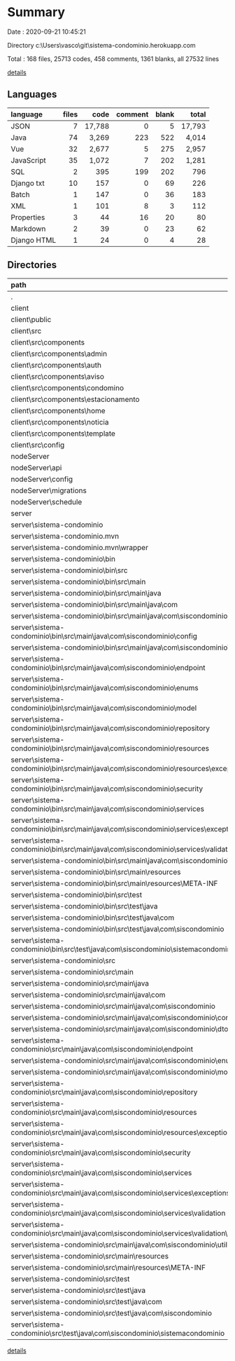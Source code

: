 # Summary

Date : 2020-09-21 10:45:21

Directory c:\Users\vasco\git\sistema-condominio.herokuapp.com

Total : 168 files,  25713 codes, 458 comments, 1361 blanks, all 27532 lines

[details](details.md)

## Languages
| language | files | code | comment | blank | total |
| :--- | ---: | ---: | ---: | ---: | ---: |
| JSON | 7 | 17,788 | 0 | 5 | 17,793 |
| Java | 74 | 3,269 | 223 | 522 | 4,014 |
| Vue | 32 | 2,677 | 5 | 275 | 2,957 |
| JavaScript | 35 | 1,072 | 7 | 202 | 1,281 |
| SQL | 2 | 395 | 199 | 202 | 796 |
| Django txt | 10 | 157 | 0 | 69 | 226 |
| Batch | 1 | 147 | 0 | 36 | 183 |
| XML | 1 | 101 | 8 | 3 | 112 |
| Properties | 3 | 44 | 16 | 20 | 80 |
| Markdown | 2 | 39 | 0 | 23 | 62 |
| Django HTML | 1 | 24 | 0 | 4 | 28 |

## Directories
| path | files | code | comment | blank | total |
| :--- | ---: | ---: | ---: | ---: | ---: |
| . | 168 | 25,713 | 458 | 1,361 | 27,532 |
| client | 45 | 16,321 | 5 | 317 | 16,643 |
| client\public | 1 | 24 | 0 | 4 | 28 |
| client\src | 40 | 2,863 | 5 | 305 | 3,173 |
| client\src\components | 31 | 2,593 | 5 | 261 | 2,859 |
| client\src\components\admin | 7 | 911 | 2 | 29 | 942 |
| client\src\components\auth | 1 | 124 | 0 | 19 | 143 |
| client\src\components\aviso | 3 | 190 | 0 | 23 | 213 |
| client\src\components\condomino | 3 | 205 | 1 | 23 | 229 |
| client\src\components\estacionamento | 3 | 205 | 0 | 23 | 228 |
| client\src\components\home | 4 | 322 | 0 | 54 | 376 |
| client\src\components\noticia | 3 | 190 | 0 | 23 | 213 |
| client\src\components\template | 7 | 446 | 2 | 67 | 515 |
| client\src\config | 6 | 158 | 0 | 22 | 180 |
| nodeServer | 28 | 5,230 | 7 | 173 | 5,410 |
| nodeServer\api | 10 | 598 | 3 | 115 | 716 |
| nodeServer\config | 6 | 121 | 1 | 24 | 146 |
| nodeServer\migrations | 7 | 99 | 0 | 21 | 120 |
| nodeServer\schedule | 1 | 29 | 3 | 6 | 38 |
| server | 91 | 3,742 | 247 | 650 | 4,639 |
| server\sistema-condominio | 91 | 3,742 | 247 | 650 | 4,639 |
| server\sistema-condominio\.mvn | 2 | 78 | 31 | 12 | 121 |
| server\sistema-condominio\.mvn\wrapper | 2 | 78 | 31 | 12 | 121 |
| server\sistema-condominio\bin | 39 | 1,961 | 6 | 79 | 2,046 |
| server\sistema-condominio\bin\src | 39 | 1,961 | 6 | 79 | 2,046 |
| server\sistema-condominio\bin\src\main | 38 | 1,952 | 6 | 74 | 2,032 |
| server\sistema-condominio\bin\src\main\java | 36 | 1,919 | 0 | 66 | 1,985 |
| server\sistema-condominio\bin\src\main\java\com | 36 | 1,919 | 0 | 66 | 1,985 |
| server\sistema-condominio\bin\src\main\java\com\siscondominio | 36 | 1,919 | 0 | 66 | 1,985 |
| server\sistema-condominio\bin\src\main\java\com\siscondominio\config | 2 | 124 | 0 | 9 | 133 |
| server\sistema-condominio\bin\src\main\java\com\siscondominio\dto | 3 | 132 | 0 | 3 | 135 |
| server\sistema-condominio\bin\src\main\java\com\siscondominio\endpoint | 1 | 135 | 0 | 1 | 136 |
| server\sistema-condominio\bin\src\main\java\com\siscondominio\enums | 1 | 32 | 0 | 1 | 33 |
| server\sistema-condominio\bin\src\main\java\com\siscondominio\model | 2 | 247 | 0 | 2 | 249 |
| server\sistema-condominio\bin\src\main\java\com\siscondominio\repository | 1 | 21 | 0 | 1 | 22 |
| server\sistema-condominio\bin\src\main\java\com\siscondominio\resources | 4 | 213 | 0 | 4 | 217 |
| server\sistema-condominio\bin\src\main\java\com\siscondominio\resources\exception | 3 | 136 | 0 | 3 | 139 |
| server\sistema-condominio\bin\src\main\java\com\siscondominio\security | 5 | 418 | 0 | 5 | 423 |
| server\sistema-condominio\bin\src\main\java\com\siscondominio\services | 14 | 544 | 0 | 35 | 579 |
| server\sistema-condominio\bin\src\main\java\com\siscondominio\services\exceptions | 2 | 38 | 0 | 2 | 40 |
| server\sistema-condominio\bin\src\main\java\com\siscondominio\services\validation | 2 | 106 | 0 | 2 | 108 |
| server\sistema-condominio\bin\src\main\java\com\siscondominio\util | 2 | 33 | 0 | 4 | 37 |
| server\sistema-condominio\bin\src\main\resources | 2 | 33 | 6 | 8 | 47 |
| server\sistema-condominio\bin\src\main\resources\META-INF | 1 | 12 | 0 | 0 | 12 |
| server\sistema-condominio\bin\src\test | 1 | 9 | 0 | 5 | 14 |
| server\sistema-condominio\bin\src\test\java | 1 | 9 | 0 | 5 | 14 |
| server\sistema-condominio\bin\src\test\java\com | 1 | 9 | 0 | 5 | 14 |
| server\sistema-condominio\bin\src\test\java\com\siscondominio | 1 | 9 | 0 | 5 | 14 |
| server\sistema-condominio\bin\src\test\java\com\siscondominio\sistemacondominio | 1 | 9 | 0 | 5 | 14 |
| server\sistema-condominio\src | 48 | 1,455 | 202 | 520 | 2,177 |
| server\sistema-condominio\src\main | 47 | 1,446 | 202 | 515 | 2,163 |
| server\sistema-condominio\src\main\java | 45 | 1,413 | 192 | 504 | 2,109 |
| server\sistema-condominio\src\main\java\com | 45 | 1,413 | 192 | 504 | 2,109 |
| server\sistema-condominio\src\main\java\com\siscondominio | 45 | 1,413 | 192 | 504 | 2,109 |
| server\sistema-condominio\src\main\java\com\siscondominio\config | 2 | 52 | 53 | 16 | 121 |
| server\sistema-condominio\src\main\java\com\siscondominio\dto | 5 | 178 | 58 | 92 | 328 |
| server\sistema-condominio\src\main\java\com\siscondominio\endpoint | 2 | 121 | 24 | 35 | 180 |
| server\sistema-condominio\src\main\java\com\siscondominio\enums | 1 | 28 | 0 | 10 | 38 |
| server\sistema-condominio\src\main\java\com\siscondominio\model | 3 | 221 | 14 | 71 | 306 |
| server\sistema-condominio\src\main\java\com\siscondominio\repository | 2 | 20 | 3 | 13 | 36 |
| server\sistema-condominio\src\main\java\com\siscondominio\resources | 4 | 107 | 0 | 35 | 142 |
| server\sistema-condominio\src\main\java\com\siscondominio\resources\exception | 3 | 73 | 0 | 26 | 99 |
| server\sistema-condominio\src\main\java\com\siscondominio\security | 5 | 213 | 0 | 57 | 270 |
| server\sistema-condominio\src\main\java\com\siscondominio\services | 18 | 444 | 40 | 164 | 648 |
| server\sistema-condominio\src\main\java\com\siscondominio\services\exceptions | 3 | 30 | 0 | 16 | 46 |
| server\sistema-condominio\src\main\java\com\siscondominio\services\validation | 5 | 124 | 25 | 46 | 195 |
| server\sistema-condominio\src\main\java\com\siscondominio\services\validation\utils | 1 | 19 | 22 | 7 | 48 |
| server\sistema-condominio\src\main\java\com\siscondominio\util | 2 | 20 | 0 | 6 | 26 |
| server\sistema-condominio\src\main\resources | 2 | 33 | 10 | 11 | 54 |
| server\sistema-condominio\src\main\resources\META-INF | 1 | 12 | 0 | 0 | 12 |
| server\sistema-condominio\src\test | 1 | 9 | 0 | 5 | 14 |
| server\sistema-condominio\src\test\java | 1 | 9 | 0 | 5 | 14 |
| server\sistema-condominio\src\test\java\com | 1 | 9 | 0 | 5 | 14 |
| server\sistema-condominio\src\test\java\com\siscondominio | 1 | 9 | 0 | 5 | 14 |
| server\sistema-condominio\src\test\java\com\siscondominio\sistemacondominio | 1 | 9 | 0 | 5 | 14 |

[details](details.md)